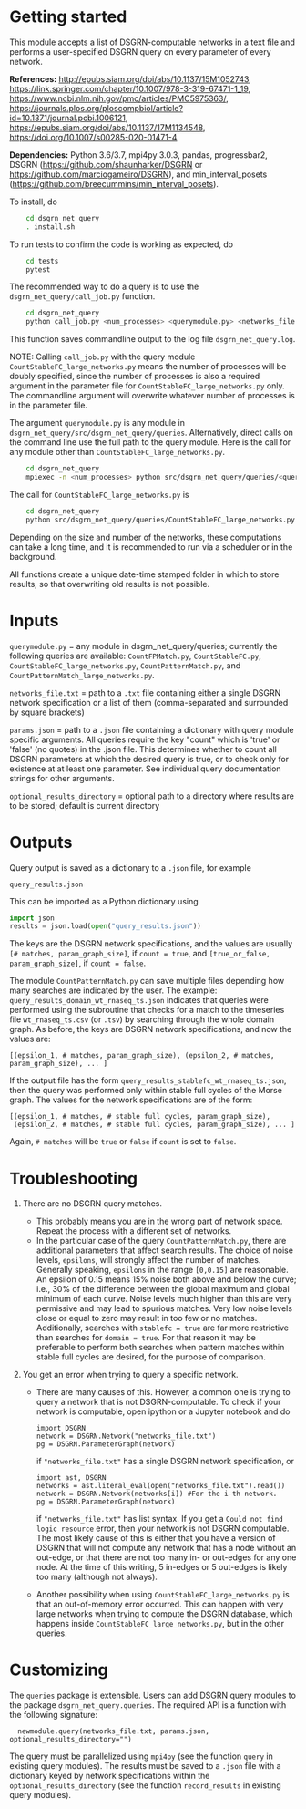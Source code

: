 # Getting started

This module accepts a list of DSGRN-computable networks in a text file and performs a user-specified DSGRN query on every parameter of every network.

__References:__ http://epubs.siam.org/doi/abs/10.1137/15M1052743, https://link.springer.com/chapter/10.1007/978-3-319-67471-1_19, https://www.ncbi.nlm.nih.gov/pmc/articles/PMC5975363/, https://journals.plos.org/ploscompbiol/article?id=10.1371/journal.pcbi.1006121, https://epubs.siam.org/doi/abs/10.1137/17M1134548, https://doi.org/10.1007/s00285-020-01471-4


__Dependencies:__ Python 3.6/3.7, mpi4py 3.0.3, pandas, progressbar2, DSGRN (https://github.com/shaunharker/DSGRN or https://github.com/marciogameiro/DSGRN), and min_interval_posets (https://github.com/breecummins/min_interval_posets).

To install, do
```bash    
    cd dsgrn_net_query
    . install.sh
```

To run tests to confirm the code is working as expected, do

```bash    
    cd tests
    pytest
```

The recommended way to do a query is to use the `dsgrn_net_query/call_job.py` function.
```bash
    cd dsgrn_net_query
    python call_job.py <num_processes> <querymodule.py> <networks_file.txt> <params.json> <optional_results_directory>
```
This function saves commandline output to the log file `dsgrn_net_query.log`. 

NOTE: Calling `call_job.py` with the query module `CountStableFC_large_networks.py` means the number of processes will be doubly specified, since the number of processes is also a required argument in the parameter file for `CountStableFC_large_networks.py` only. The commandline argument will overwrite whatever number of processes is in the parameter file.

The argument `querymodule.py` is any module in `dsgrn_net_query/src/dsgrn_net_query/queries`.
Alternatively, direct calls on the command line use the full path to the query module. Here is the call for any module other than `CountStableFC_large_networks.py`.
```bash    
    cd dsgrn_net_query
    mpiexec -n <num_processes> python src/dsgrn_net_query/queries/<querymodule.py> <networks_file.txt> <params.json> <optional_results_directory>
```    
The call for `CountStableFC_large_networks.py` is 
```bash    
    cd dsgrn_net_query
    python src/dsgrn_net_query/queries/CountStableFC_large_networks.py <networks_file.txt> <params.json> <optional_results_directory>
```   
 Depending on the size and number of the networks, these computations can take a long time, and it is recommended to run via a scheduler or in the background.

All functions create a unique date-time stamped folder in which to store results, so that overwriting old results is not possible.


# Inputs 

`querymodule.py`           =   any module in dsgrn_net_query/queries; currently the following queries are available: `CountFPMatch.py`, `CountStableFC.py`, `CountStableFC_large_networks.py`, `CountPatternMatch.py`, and `CountPatternMatch_large_networks.py`.

`networks_file.txt`         =   path to a `.txt` file containing either a single DSGRN network specification
                            or a list of them (comma-separated and surrounded by square
                            brackets)
    
`params.json`    =     path to a `.json` file containing a dictionary with query module specific arguments. All queries require the key "count" which is 'true' or 'false' (no quotes) in the .json file. This determines whether to count all DSGRN parameters at which the desired query is true, or to check only for existence at at least one parameter. See individual query documentation strings for other arguments.
                            
`optional_results_directory`     =   optional path to a directory where results are to be stored; 
                            default is current directory
                            


# Outputs

Query output is saved as a dictionary to a `.json` file, for example
```
query_results.json
``` 
This can be imported as a Python dictionary using 
```python
import json
results = json.load(open("query_results.json"))
``` 
The keys are the DSGRN network specifications, and the values are usually `[# matches, param_graph_size]`, if `count = true`, and `[true_or_false, param_graph_size]`, if `count = false`. 

The module `CountPatternMatch.py` can save multiple files depending how many searches are indicated by the user. The example: `query_results_domain_wt_rnaseq_ts.json` indicates that queries were performed using the subroutine that checks for a match to the timeseries file `wt_rnaseq_ts.csv` (or `.tsv`) by searching through the whole domain graph. As before, the keys are DSGRN network specifications, and now the values are:
```
[(epsilon_1, # matches, param_graph_size), (epsilon_2, # matches, param_graph_size), ... ] 
``` 
If the output file has the form `query_results_stablefc_wt_rnaseq_ts.json`, then the query was performed only within stable full cycles of the Morse graph. The values for the network specifications are of the form:
```
[(epsilon_1, # matches, # stable full cycles, param_graph_size),   
 (epsilon_2, # matches, # stable full cycles, param_graph_size), ... ] 
``` 
Again, `# matches` will be `true` or `false` if `count` is set to `false`.

   # Troubleshooting

1. There are no DSGRN query matches.
    * This probably means you are in the wrong part of network space. Repeat the process with a different set of networks.
    * In the particular case of the query `CountPatternMatch.py`, there are additional parameters that affect search results. The choice of noise levels, `epsilons`, will strongly affect the number of matches. Generally speaking, `epsilons` in the range `[0,0.15]` are reasonable. An epsilon of 0.15 means 15% noise both above and below the curve; i.e., 30% of the difference between the global maximum and global minimum of each curve. Noise levels much higher than this are very permissive and may lead to spurious matches. Very low noise levels close or equal to zero may result in too few or no matches. Additionally, searches with `stablefc = true` are far more restrictive than searches for `domain = true`. For that reason it may be preferable to perform both searches when pattern matches within stable full cycles are desired, for the purpose of comparison.
    
2. You get an error when trying to query a specific network.
    * There are many causes of this. However, a common one is trying to query a network that is not DSGRN-computable.  To check if your network is computable, open ipython or a Jupyter notebook and do
        
        ``` 
        import DSGRN
        network = DSGRN.Network("networks_file.txt")
        pg = DSGRN.ParameterGraph(network) 
        ```
        if `"networks_file.txt"` has a single DSGRN network specification, or
        ```
        import ast, DSGRN
        networks = ast.literal_eval(open("networks_file.txt").read())
        network = DSGRN.Network(networks[i]) #For the i-th network.
        pg = DSGRN.ParameterGraph(network) 
        ```
        if `"networks_file.txt"` has list syntax. If you get a `Could not find logic resource` error, then your network is not DSGRN computable. The most likely cause of this is either that you have a version of DSGRN that will not compute any network that has a node without an out-edge, or that there are not too many in- or out-edges for any one node. At the time of this writing, 5 in-edges or 5 out-edges is likely too many (although not always). 
    * Another possibility when using `CountStableFC_large_networks.py` is that an out-of-memory error occurred. This can happen with very large networks when trying to compute the DSGRN database, which happens inside `CountStableFC_large_networks.py`, but in the other queries.
   
    
# Customizing 

The `queries` package is extensible. Users can add DSGRN query modules to the package `dsgrn_net_query.queries`. The required API is a function with the following signature:

      newmodule.query(networks_file.txt, params.json, optional_results_directory="")

  The query must be parallelized using `mpi4py` (see the function `query` in existing query modules). The results must be saved to a `.json` file with a dictionary keyed by network specifications within the `optional_results_directory` (see the function `record_results` in existing query modules). 

